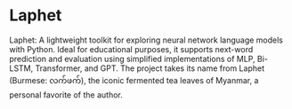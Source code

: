 # Laphet
Laphet: A lightweight toolkit for exploring neural network language models with Python. Ideal for educational purposes, it supports next-word prediction and evaluation using simplified implementations of MLP, Bi-LSTM, Transformer, and GPT. The project takes its name from Laphet (Burmese: လက်ဖက်), the iconic fermented tea leaves of Myanmar, a personal favorite of the author.
